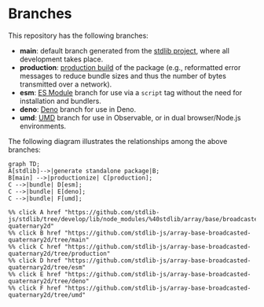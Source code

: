 <!--

@license Apache-2.0

Copyright (c) 2022 The Stdlib Authors.

Licensed under the Apache License, Version 2.0 (the "License");
you may not use this file except in compliance with the License.
You may obtain a copy of the License at

    http://www.apache.org/licenses/LICENSE-2.0

Unless required by applicable law or agreed to in writing, software
distributed under the License is distributed on an "AS IS" BASIS,
WITHOUT WARRANTIES OR CONDITIONS OF ANY KIND, either express or implied.
See the License for the specific language governing permissions and
limitations under the License.

-->

# Branches

This repository has the following branches:

-   **main**: default branch generated from the [stdlib project][stdlib-url], where all development takes place.
-   **production**: [production build][production-url] of the package (e.g., reformatted error messages to reduce bundle sizes and thus the number of bytes transmitted over a network).
-   **esm**: [ES Module][esm-url] branch for use via a `script` tag without the need for installation and bundlers.
-   **deno**: [Deno][deno-url] branch for use in Deno.
-   **umd**: [UMD][umd-url] branch for use in Observable, or in dual browser/Node.js environments.

The following diagram illustrates the relationships among the above branches:

```mermaid
graph TD;
A[stdlib]-->|generate standalone package|B;
B[main] -->|productionize| C[production];
C -->|bundle| D[esm];
C -->|bundle| E[deno];
C -->|bundle| F[umd];

%% click A href "https://github.com/stdlib-js/stdlib/tree/develop/lib/node_modules/%40stdlib/array/base/broadcasted-quaternary2d"
%% click B href "https://github.com/stdlib-js/array-base-broadcasted-quaternary2d/tree/main"
%% click C href "https://github.com/stdlib-js/array-base-broadcasted-quaternary2d/tree/production"
%% click D href "https://github.com/stdlib-js/array-base-broadcasted-quaternary2d/tree/esm"
%% click E href "https://github.com/stdlib-js/array-base-broadcasted-quaternary2d/tree/deno"
%% click F href "https://github.com/stdlib-js/array-base-broadcasted-quaternary2d/tree/umd"
```

[stdlib-url]: https://github.com/stdlib-js/stdlib/tree/develop/lib/node_modules/%40stdlib/array/base/broadcasted-quaternary2d
[production-url]: https://github.com/stdlib-js/array-base-broadcasted-quaternary2d/tree/production
[deno-url]: https://github.com/stdlib-js/array-base-broadcasted-quaternary2d/tree/deno
[umd-url]: https://github.com/stdlib-js/array-base-broadcasted-quaternary2d/tree/umd
[esm-url]: https://github.com/stdlib-js/array-base-broadcasted-quaternary2d/tree/esm